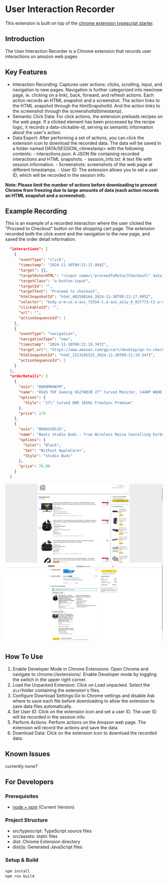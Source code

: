 # User Interaction Recorder

This extension is built on top of the [chrome extension typescript starter](https://github.com/chibat/chrome-extension-typescript-starter).

## Introduction

The User Interaction Recorder is a Chrome extension that records user interactions on amazon web pages

## Key Features

- Interaction Recording: Captures user actions: clicks, scrolling, input, and navigation to new pages. Navigation is further categorized into new(new page, ie. clicking on a link), back, forward, and refresh actions. Each action records an HTML snapshot and a screenshot. The action links to the HTML snapshot through the htmlSnapshotId. And the action links to the screenshot through the screenshotId(timestamp).
- Semantic Click Data: For click actions, the extension preloads recipes on the web page. If a clicked element has been processed by the recipe logic, it records a data-clickable-id, serving as semantic information about the user's action.
- Data Export: After performing a set of actions, you can click the extension icon to download the recorded data.
  The data will be saved in a folder named DATA/SESSION\_\<timestamp\> with the following contents: - interactions.json: A JSON file containing recorded interactions and HTML snapshots. - session_info.txt: A text file with session information. - Screenshots: screenshots of the web page at different timestamps. - User ID: The extension allows you to set a user ID, which will be recorded in the session info.

**Note: Please limit the number of actions before downloading to prevent Chrome from freezing due to large amounts of data (each action records an HTML snapshot and a screenshot).**

## Example Recording

This is an example of a recorded interaction where the user clicked the "Proceed to Checkout" button on the shopping cart page. The extension recorded both the click event and the navigation to the new page, and saved the order detail information.

```json
  "interactions": [
    {
      "eventType": "click",
      "timestamp": "2024-11-30T09:21:17.994Z",
      "target": {},
      "targetOuterHTML": "<input name=\"proceedToRetailCheckout\" data-feature-id=\"proceed-to-checkout-action\" class=\"a-button-input\" type=\"submit\" value=\"Proceed to checkout\" aria-labelledby=\"sc-buy-box-ptc-button-announce\" data-clicked=\"1\">",
      "targetClass": "a-button-input",
      "targetId": "",
      "targetText": "Proceed to checkout",
      "htmlSnapshotId": "html_402588164_2024-11-30T09:21:17.995Z",
      "selector": "body.a-m-us.a-aui_72554-c.a-aui_a11y_6_837773-t2.a-aui_amzn_img_959719-c.a-aui_amzn_img_gate_959718-c.a-aui_killswitch_csa_logger_372963-c.a-aui_pci_risk_banner_210084-c.a-aui_template_weblab_cache_333406-c.a-aui_tnr_v2_180836-c.a-bw_aui_cxc_alert_measurement_1074111-t1.a-meter-animate > #a-page > div.a-container.sc-background-dark > #sc-page-content > #sc-retail-cart-container > div.a-fixed-right-grid-inner > #proceed-to-checkout-desktop-container > #sc-buy-box > div.a-cardui-body.a-scroller-none > #gutterCartViewForm > div.a-box-group.sc-buy-box-group > div.a-section.sc-buy-box-inner-box > #desktop-ptc-button-celWidget > #sc-buy-box-ptc-button > span.a-button-inner > input.a-button-input",
      "clickableId": "",
      "url": "",
      "actionSequenceId": 1
    },
    {
      "eventType": "navigation",
      "navigationType": "new",
      "timestamp": "2024-11-30T09:21:19.347Z",
      "target_url": "https://www.amazon.com/gp/cart/desktop/go-to-checkout.html/ref=ox_sc_proceed?oldCustomerId=AA2FVIE792OMZ&preInitiateCustomerId=AA2FVIE792OMZ&partialCheckoutCart=1&tangoWeblabStatus=tango_not_eligible_cart&isToBeGiftWrappedBefore=0&proceedToCheckout=1&cartInitiateId=1732958473632&preInitiateExecutionId=3b55bb6b-1f23635d2462-7e291582ee59-6be1e219.S.C5917KD2XWTFHRV7FX67",
      "htmlSnapshotId": "html_1213105525_2024-11-30T09:21:19.347Z",
      "actionSequenceId": 2
    }
  ],
  "orderDetails": [
    {
      "asin": "B088MKHW7M",
      "name": "ASUS TUF Gaming VG27WQ1B 27” Curved Monitor, 1440P WQHD (2560 x 1440), 165Hz (Supports 144Hz), 1ms, Adaptive-sync/FreeSync Premium, Extreme Low Motion Blur, Eye Care, HDMI DisplayPort, HDR10",
      "options": {
        "Style": "27\" Curved QHD 165Hz FreeSync Premium"
      },
      "price": 179
    },
    {
      "asin": "B096SV8SJG",
      "name": "Beats Studio Buds - True Wireless Noise Cancelling Earbuds - Compatible with Apple & Android, Built-in Microphone, IPX4 Rating, Sweat Resistant Earphones, Class 1 Bluetooth Headphones - Black",
      "options": {
        "Color": "Black",
        "Set": "Without AppleCare+",
        "Style": "Studio Buds"
      },
      "price": 79.99
    }
  ]
```

![Proceed to Checkout Click](img/screenshot_2024-11-30T09-21-17-994Z.jpg)
![Order Detail](img/screenshot_2024-11-30T09-21-19-347Z.jpg)

## How To Use

1. Enable Developer Mode in Chrome Extensions:
   Open Chrome and navigate to chrome://extensions/.
   Enable Developer mode by toggling the switch in the upper right corner.
2. Load the Unpacked Extension:
   Click on Load unpacked.
   Select the `dist`folder containing the extension's files.
3. Configure Download Settings:Go to Chrome settings and disable Ask where to save each file before downloading to allow the extension to save data files automatically.
4. Set User ID: Click on the extension icon and set a user ID. The user ID will be recorded in the session info.
5. Perform Actions: Perform actions on the Amazon web page. The extension will record the actions and save the data.
6. Download Data: Click on the extension icon to download the recorded data.

## Known Issues

currently none?

## For Developers

### Prerequisites

- [node + npm](https://nodejs.org/) (Current Version)

### Project Structure

- src/typescript: TypeScript source files
- src/assets: static files
- dist: Chrome Extension directory
- dist/js: Generated JavaScript files

### Setup & Build

```
npm install
npm run build
```
